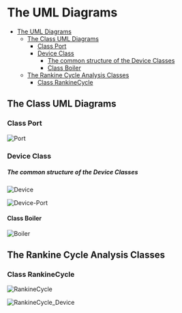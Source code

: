 # The UML Diagrams
<!-- TOC -->

- [The UML Diagrams](#the-uml-diagrams)
  - [The Class UML Diagrams](#the-class-uml-diagrams)
    - [Class Port](#class-port)
    - [Device Class](#device-class)
        - [The common structure of the Device Classes](#the-common-structure-of-the-device-classes)
      - [Class Boiler](#class-boiler)
  - [The Rankine Cycle Analysis  Classes](#the-rankine-cycle-analysis--classes)
    - [Class RankineCycle](#class-rankinecycle)

<!-- /TOC -->
## The Class UML Diagrams

### Class Port

![Port](http://www.plantuml.com/plantuml/proxy?cache=no&src=https://raw.githubusercontent.com/thermalogic/PyRankine/r2.1/uml/Port.puml)

### Device Class

##### The common structure of the Device Classes

![Device](http://www.plantuml.com/plantuml/proxy?cache=no&src=https://raw.githubusercontent.com/thermalogic/PyRankine/r2.1/uml/Device.puml)


![Device-Port](http://www.plantuml.com/plantuml/proxy?cache=no&src=https://raw.githubusercontent.com/thermalogic/PyRankine/r2.1/uml/Device_Port.puml)

#### Class Boiler

![Boiler](http://www.plantuml.com/plantuml/proxy?cache=no&src=https://raw.githubusercontent.com/thermalogic/PyRankine/r2.1/uml/Boiler.puml)

## The Rankine Cycle Analysis  Classes

###  Class RankineCycle

![RankineCycle](http://www.plantuml.com/plantuml/proxy?cache=no&src=https://raw.githubusercontent.com/thermalogic/PyRankine/r2.1/uml/RankineCycle.puml)

![RankineCycle_Device](http://www.plantuml.com/plantuml/proxy?cache=no&src=https://raw.githubusercontent.com/thermalogic/PyRankine/r2.1/uml/RankineCycle_Device.puml)

